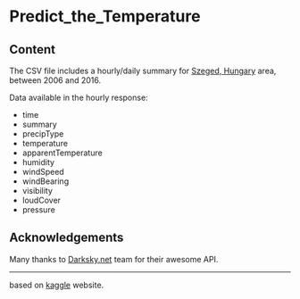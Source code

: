 # Predict_the_Temperature

## Content
The CSV file includes a hourly/daily summary for [Szeged, Hungary](https://en.wikipedia.org/wiki/Szeged?oldformat=true) area, between 2006 and 2016.

Data available in the hourly response:

+ time
+ summary
+ precipType
+ temperature
+ apparentTemperature
+ humidity
+ windSpeed
+ windBearing
+ visibility
+ loudCover
+ pressure

## Acknowledgements
Many thanks to [Darksky.net](http://darksky.net/dev/) team for their awesome API.

***
based on [kaggle](https://www.kaggle.com/datasets/budincsevity/szeged-weather/data) website.
